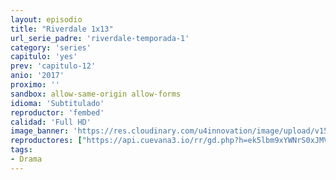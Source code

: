 ```yaml
---
layout: episodio
title: "Riverdale 1x13"
url_serie_padre: 'riverdale-temporada-1'
category: 'series'
capitulo: 'yes'
prev: 'capitulo-12'
anio: '2017'
proximo: ''
sandbox: allow-same-origin allow-forms
idioma: 'Subtitulado'
reproductor: 'fembed'
calidad: 'Full HD'
image_banner: 'https://res.cloudinary.com/u4innovation/image/upload/v1565152608/maxresdefault-min_vy9nnj.jpg'
reproductores: ["https://api.cuevana3.io/rr/gd.php?h=ek5lbm9xYWNrS0xJMVp5b21KREk0dFBLbjVkaHhkRGdrOG1jbnBpUnhhS1Z1cXVsZkxXcHpkTzVmb0JsMWRLb3A4bVlpV3ZUMXNuRzJKcWVoS25EdGRxU3FadVkyUT09"]
tags:
- Drama
---
```











